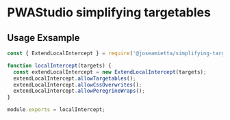 # PWAStudio simplifying targetables

## Usage Exsample

```javascript
const { ExtendLocalIntercept } = require('@joseamietta/simplifying-targetables');

function localIntercept(targets) {
  const extendLocalIntercept = new ExtendLocalIntercept(targets);
  extendLocalIntercept.allowTargetables();
  extendLocalIntercept.allowCssOverwrites();
  extendLocalIntercept.allowPeregrineWraps();
}

module.exports = localIntercept;
```